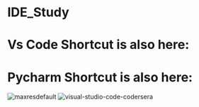 # IDE_Study





# Vs Code Shortcut is also here:







# Pycharm Shortcut is also here:
![maxresdefault](https://user-images.githubusercontent.com/87741958/129452446-0327e227-ddf5-4cfb-87d1-eb30c155bb93.jpg)
![visual-studio-code-codersera](https://user-images.githubusercontent.com/87741958/129452449-9e59a793-e695-463e-9b8f-3a9d95607cd9.jpg)
